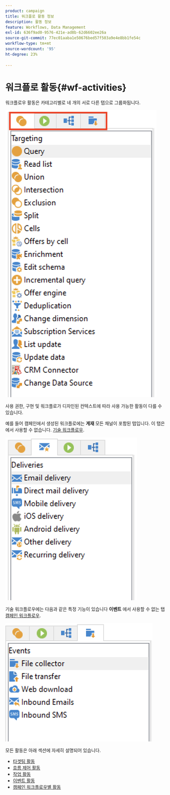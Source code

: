 ```yaml
---
product: campaign
title: 워크플로 활동 정보
description: 활동 정보
feature: Workflows, Data Management
exl-id: 636f9ad0-9576-421e-ad8b-62d6602ee26a
source-git-commit: 77ec01aaba1e50676bed57f503a9e4e8bb1fe54c
workflow-type: tm+mt
source-wordcount: '95'
ht-degree: 23%

---
```


# 워크플로 활동{#wf-activities}

워크플로우 활동은 카테고리별로 네 개의 서로 다른 탭으로 그룹화됩니다.

![](assets/wf-activity-tabs.png)

사용 권한, 구현 및 워크플로가 디자인된 컨텍스트에 따라 사용 가능한 활동이 다를 수 있습니다.

예를 들어 캠페인에서 생성된 워크플로에는 **게재** 모든 채널이 포함된 탭입니다. 이 탭은에서 사용할 수 없습니다. [기술 워크플로우](technical-workflows.md).

![](assets/campaign-wf-activities.png)

기술 워크플로우에는 다음과 같은 특정 기능이 있습니다 **이벤트** 에서 사용할 수 없는 탭 [캠페인 워크플로우](campaign-workflows.md).

![](assets/tech-wf-activities.png)

모든 활동은 아래 섹션에 자세히 설명되어 있습니다.

* [타겟팅 활동](targeting-activities.md)
* [흐름 제어 활동](flow-control-activities.md)
* [작업 활동](action-activities.md)
* [이벤트 활동](event-activities.md)
* [캠페인 워크플로우별 활동](../campaigns/marketing-campaign-deliveries.md)
